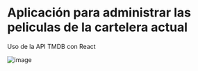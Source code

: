 # Aplicación para administrar las peliculas de la cartelera actual

Uso de la API TMDB con React

![image](https://github.com/MiguelOAlv/App-Peliculas/assets/79594810/1e359c0e-477c-4a5b-b4a7-6d56cbd610d0)

